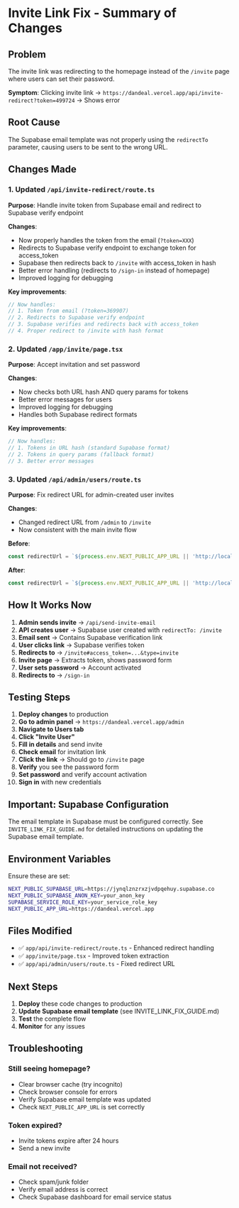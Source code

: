 # Invite Link Fix - Summary of Changes

## Problem
The invite link was redirecting to the homepage instead of the `/invite` page where users can set their password.

**Symptom**: Clicking invite link → `https://dandeal.vercel.app/api/invite-redirect?token=499724` → Shows error

## Root Cause
The Supabase email template was not properly using the `redirectTo` parameter, causing users to be sent to the wrong URL.

## Changes Made

### 1. Updated `/api/invite-redirect/route.ts`
**Purpose**: Handle invite token from Supabase email and redirect to Supabase verify endpoint

**Changes**:
- Now properly handles the token from the email (`?token=XXX`)
- Redirects to Supabase verify endpoint to exchange token for access_token
- Supabase then redirects back to `/invite` with access_token in hash
- Better error handling (redirects to `/sign-in` instead of homepage)
- Improved logging for debugging

**Key improvements**:
```typescript
// Now handles:
// 1. Token from email (?token=369907)
// 2. Redirects to Supabase verify endpoint
// 3. Supabase verifies and redirects back with access_token
// 4. Proper redirect to /invite with hash format
```

### 2. Updated `/app/invite/page.tsx`
**Purpose**: Accept invitation and set password

**Changes**:
- Now checks both URL hash AND query params for tokens
- Better error messages for users
- Improved logging for debugging
- Handles both Supabase redirect formats

**Key improvements**:
```typescript
// Now handles:
// 1. Tokens in URL hash (standard Supabase format)
// 2. Tokens in query params (fallback format)
// 3. Better error messages
```

### 3. Updated `/api/admin/users/route.ts`
**Purpose**: Fix redirect URL for admin-created user invites

**Changes**:
- Changed redirect URL from `/admin` to `/invite`
- Now consistent with the main invite flow

**Before**:
```typescript
const redirectUrl = `${process.env.NEXT_PUBLIC_APP_URL || 'http://localhost:3000'}/admin`;
```

**After**:
```typescript
const redirectUrl = `${process.env.NEXT_PUBLIC_APP_URL || 'http://localhost:3000'}/invite`;
```

## How It Works Now

1. **Admin sends invite** → `/api/send-invite-email`
2. **API creates user** → Supabase user created with `redirectTo: /invite`
3. **Email sent** → Contains Supabase verification link
4. **User clicks link** → Supabase verifies token
5. **Redirects to** → `/invite#access_token=...&type=invite`
6. **Invite page** → Extracts token, shows password form
7. **User sets password** → Account activated
8. **Redirects to** → `/sign-in`

## Testing Steps

1. **Deploy changes** to production
2. **Go to admin panel** → `https://dandeal.vercel.app/admin`
3. **Navigate to Users tab**
4. **Click "Invite User"**
5. **Fill in details** and send invite
6. **Check email** for invitation link
7. **Click the link** → Should go to `/invite` page
8. **Verify** you see the password form
9. **Set password** and verify account activation
10. **Sign in** with new credentials

## Important: Supabase Configuration

The email template in Supabase must be configured correctly. See `INVITE_LINK_FIX_GUIDE.md` for detailed instructions on updating the Supabase email template.

## Environment Variables

Ensure these are set:
```bash
NEXT_PUBLIC_SUPABASE_URL=https://jynqlznzrxzjvdpqehuy.supabase.co
NEXT_PUBLIC_SUPABASE_ANON_KEY=your_anon_key
SUPABASE_SERVICE_ROLE_KEY=your_service_role_key
NEXT_PUBLIC_APP_URL=https://dandeal.vercel.app
```

## Files Modified

- ✅ `app/api/invite-redirect/route.ts` - Enhanced redirect handling
- ✅ `app/invite/page.tsx` - Improved token extraction
- ✅ `app/api/admin/users/route.ts` - Fixed redirect URL

## Next Steps

1. **Deploy** these code changes to production
2. **Update Supabase email template** (see INVITE_LINK_FIX_GUIDE.md)
3. **Test** the complete flow
4. **Monitor** for any issues

## Troubleshooting

### Still seeing homepage?
- Clear browser cache (try incognito)
- Check browser console for errors
- Verify Supabase email template was updated
- Check `NEXT_PUBLIC_APP_URL` is set correctly

### Token expired?
- Invite tokens expire after 24 hours
- Send a new invite

### Email not received?
- Check spam/junk folder
- Verify email address is correct
- Check Supabase dashboard for email service status

